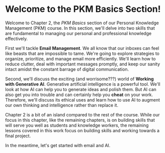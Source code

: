 # Welcome to the PKM Basics Section!

Welcome to Chapter 2, the *PKM Basics* section of our Personal Knowledge Management (PKM) course.
In this section, we'll delve into two skills that are fundamental to managing our personal and professional knowledge effectively.

First we'll tackle **Email Management**.
We all know that our inboxes can feel like beasts that are impossible to tame.
We're going to explore strategies to organize, prioritize, and manage email more efficiently.
We'll learn how to reduce clutter, deal with important messages promptly, and
keep our sanity intact amidst the constant barrage of digital communication.

Second, we'll discuss the exciting (and worrisome???) world of **Working with Generative AI**.
Generative artificial intelligence is a powerful tool.
We'll look at how AI can help you to generate ideas and polish them.
But AI can also get you into trouble and can certainly help you **cheat** on your work.
Therefore, we'll discuss its ethical uses and learn how to use AI to augment our own thinking and intelligence rather than replace it.

Chapter 2 is a bit of an island compared to the rest of the course.
While our focus in this chapter, like the remaining chapters,
is on building skills that will serve you well as students and knowledge workers,
the remaining lessons covered in this work focus on building skills and working towards a final project.

In the meantime, let's get started with email and AI.
